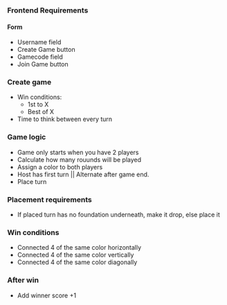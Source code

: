 ### Frontend Requirements

#### Form

-   Username field
-   Create Game button
-   Gamecode field
-   Join Game button

### Create game

-   Win conditions:
    -   1st to X
    -   Best of X
-   Time to think between every turn

### Game logic

-   Game only starts when you have 2 players
-   Calculate how many rouunds will be played
-   Assign a color to both players
-   Host has first turn || Alternate after game end.
-   Place turn

### Placement requirements

-   If placed turn has no foundation underneath, make it drop, else place it

### Win conditions

-   Connected 4 of the same color horizontally
-   Connected 4 of the same color vertically
-   Connected 4 of the same color diagonally

### After win

-   Add winner score +1
